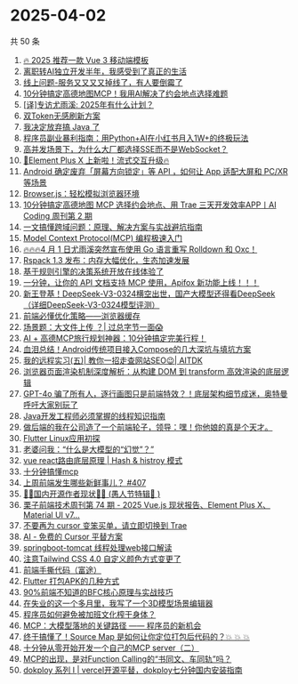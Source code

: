 # 2025-04-02

共 50 条

<!-- BEGIN JUEJIN -->
<!-- 最后更新时间 2025-04-02 00:13:48 +0800 -->
1. [🔥 2025 推荐一款 Vue 3 移动端模板](https://juejin.cn/post/7487140165241782324)
1. [离职转AI独立开发半年，我感受到了真正的生活](https://juejin.cn/post/7486788421932400652)
1. [线上问题-服务又又又又掉线了，有人要倒霉了](https://juejin.cn/post/7487861752341364746)
1. [10分钟搞定高德地图MCP！我用AI解决了约会地点选择难题](https://juejin.cn/post/7487066699357224975)
1. [[译]专访尤雨溪: 2025年有什么计划？](https://juejin.cn/post/7487548882744803355)
1. [双Token无感刷新方案](https://juejin.cn/post/7486782063422717962)
1. [我决定放弃搞 Java  了](https://juejin.cn/post/7487434380106694696)
1. [程序员副业暴利指南：用Python+AI在小红书月入1W+的终极玩法](https://juejin.cn/post/7487625903235121179)
1. [高并发场景下，为什么大厂都选择SSE而不是WebSocket？](https://juejin.cn/post/7487831341591511067)
1. [🚀Element Plus X 上新啦！流式交互升级🔥](https://juejin.cn/post/7487009132958974002)
1. [Android 确定废弃「屏幕方向锁定」等 API ，如何让 App 适配大屏和 PC/XR 等场景](https://juejin.cn/post/7487118309344444467)
1. [Browser.js：轻松模拟浏览器环境](https://juejin.cn/post/7486845198485585935)
1. [10分钟搞定高德地图 MCP 选择约会地点、用 Trae 三天开发效率APP丨AI Coding 周刊第 2 期](https://juejin.cn/post/7487810035385368639)
1. [一文搞懂跨域问题：原理、解决方案与实战避坑指南](https://juejin.cn/post/7487219720480948287)
1. [Model Context Protocol(MCP) 编程极速入门](https://juejin.cn/post/7478504097395785747)
1. [🔥🔥🔥4 月 1 日尤雨溪突然宣布使用 Go 语言重写 Rolldown 和 Oxc！](https://juejin.cn/post/7488184878543765545)
1. [Rspack 1.3 发布：内存大幅优化，生态加速发展](https://juejin.cn/post/7487540309489729574)
1. [基于规则引擎的决策系统开放在线体验了](https://juejin.cn/post/7486788421933203468)
1. [一分钟，让你的 API 文档支持 MCP 使用，Apifox 新功能上线！！！](https://juejin.cn/post/7485659260036415524)
1. [新王登基！DeepSeek-V3-0324横空出世，国产大模型还得看DeepSeek（详细DeepSeek-V3-0324模型评测）](https://juejin.cn/post/7486881706404200511)
1. [前端必懂优化策略——浏览器缓存](https://juejin.cn/post/7487131921714642971)
1. [场景题：大文件上传 ？| 过总字节一面😱](https://juejin.cn/post/7487851445200306230)
1. [AI + 高德MCP旅行规划神器：10分钟搞定完美行程！ ](https://juejin.cn/post/7487219720480702527)
1. [血泪总结！Android传统项目接入Compose的几大深坑与填坑方案](https://juejin.cn/post/7487894915440394252)
1. [我的远程实习(五)| 教你一招走查网站SEO😉| AITDK](https://juejin.cn/post/7486780447449350179)
1. [浏览器页面渲染机制深度解析：从构建 DOM 到 transform 高效渲染的底层逻辑](https://juejin.cn/post/7488168037675679754)
1. [GPT-4o 骗了所有人，逐行画图只是前端特效？！底层架构细节成迷，奥特曼呼吁大家别玩了](https://juejin.cn/post/7487781830663077928)
1. [Java开发工程师必须掌握的线程知识指南](https://juejin.cn/post/7487600796739534859)
1. [做后端的我在公司造了一个前端轮子，领导：嘿！你他娘的真是个天才。](https://juejin.cn/post/7487396530657984538)
1. [Flutter Linux应用初探](https://juejin.cn/post/7487118743085727770)
1. [老婆问我：“什么是大模型的“幻觉”？”](https://juejin.cn/post/7487210421209251891)
1. [vue react路由底层原理 | Hash & histroy 模式](https://juejin.cn/post/7486782063422767114)
1. [十分钟搞懂mcp](https://juejin.cn/post/7486832959694209059)
1. [上周前端发生哪些新鲜事儿？ #407](https://juejin.cn/post/7487142802662195234)
1. [🤡🤡国内开源作者现状🤡🤡 (愚人节特辑🤡 )](https://juejin.cn/post/7487121291222482944)
1. [栗子前端技术周刊第 74 期 - 2025 Vue.js 现状报告、Element Plus X、Material UI v7...](https://juejin.cn/post/7487219720481259583)
1. [不要再为 cursor 变笨买单，请立即切换到 Trae](https://juejin.cn/post/7487846902661365794)
1. [AI - 免费的 Cursor 平替方案](https://juejin.cn/post/7486873121695416360)
1. [springboot-tomcat 线程处理web接口解读](https://juejin.cn/post/7487219933127786505)
1. [注意Tailwind CSS 4.0 自定义颜色方式变更了](https://juejin.cn/post/7487073065672704050)
1. [前端手撕代码（富途）](https://juejin.cn/post/7487913431667179561)
1. [Flutter 打包APK的几种方式](https://juejin.cn/post/7487219933127163913)
1. [ 90%前端不知道的BFC核心原理与实战技巧](https://juejin.cn/post/7486845198486454287)
1. [在失业的这一个多月里，我写了一个3D模型场景编辑器](https://juejin.cn/post/7487910302235820066)
1. [程序员如何避免被加班文化榨干身体？](https://juejin.cn/post/7487905034783309864)
1. [MCP：大模型落地的关键路径 —— 程序员的新机会](https://juejin.cn/post/7487863095869259813)
1. [终于搞懂了！Source Map 是如何让你定位打包后代码的？💥 💥 💥 ](https://juejin.cn/post/7487792871822475273)
1. [十分钟从零开始开发一个自己的MCP server（二）](https://juejin.cn/post/7487009132958695474)
1. [MCP的出现，是对Function Calling的“书同文、车同轨”吗？](https://juejin.cn/post/7487542928157835303)
1. [dokploy 系列 I | vercel开源平替，dokploy七分钟国内安装指南](https://juejin.cn/post/7486788421933350924)
<!-- END JUEJIN -->